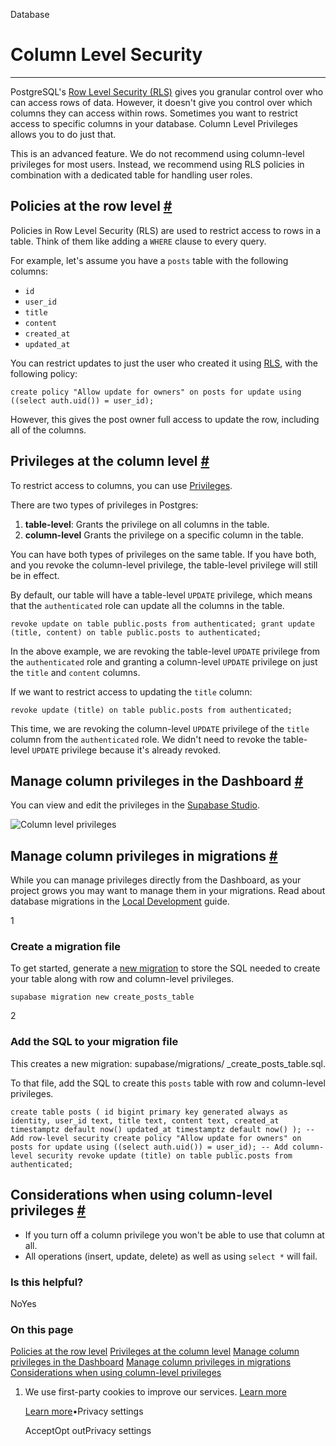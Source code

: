 Database

# Column Level Security

* * *

PostgreSQL's [Row Level Security (RLS)](https://www.postgresql.org/docs/current/ddl-rowsecurity.html) gives you granular control over who can access rows of data. However, it doesn't give you control over which columns they can access within rows. Sometimes you want to restrict access to specific columns in your database. Column Level Privileges allows you to do just that.

This is an advanced feature. We do not recommend using column-level privileges for most users.
Instead, we recommend using RLS policies in combination with a dedicated table for handling user
roles.

## Policies at the row level [\#](https://supabase.com/docs/guides/database/postgres/column-level-security\#policies-at-the-row-level)

Policies in Row Level Security (RLS) are used to restrict access to rows in a table. Think of them like adding a `WHERE` clause to every query.

For example, let's assume you have a `posts` table with the following columns:

- `id`
- `user_id`
- `title`
- `content`
- `created_at`
- `updated_at`

You can restrict updates to just the user who created it using [RLS](https://supabase.com/docs/guides/auth#row-level-security), with the following policy:

`
create policy "Allow update for owners" on posts for
update
using ((select auth.uid()) = user_id);
`

However, this gives the post owner full access to update the row, including all of the columns.

## Privileges at the column level [\#](https://supabase.com/docs/guides/database/postgres/column-level-security\#privileges-at-the-column-level)

To restrict access to columns, you can use [Privileges](https://www.postgresql.org/docs/current/ddl-priv.html).

There are two types of privileges in Postgres:

1. **table-level**: Grants the privilege on all columns in the table.
2. **column-level** Grants the privilege on a specific column in the table.

You can have both types of privileges on the same table. If you have both, and you revoke the column-level privilege, the table-level privilege will still be in effect.

By default, our table will have a table-level `UPDATE` privilege, which means that the `authenticated` role can update all the columns in the table.

`
revoke
update
on table public.posts
from
authenticated;
grant
update
(title, content) on table public.posts to authenticated;
`

In the above example, we are revoking the table-level `UPDATE` privilege from the `authenticated` role and granting a column-level `UPDATE` privilege on just the `title` and `content` columns.

If we want to restrict access to updating the `title` column:

`
revoke
update
(title) on table public.posts
from
authenticated;
`

This time, we are revoking the column-level `UPDATE` privilege of the `title` column from the `authenticated` role. We didn't need to revoke the table-level `UPDATE` privilege because it's already revoked.

## Manage column privileges in the Dashboard [\#](https://supabase.com/docs/guides/database/postgres/column-level-security\#manage-column-privileges-in-the-dashboard)

You can view and edit the privileges in the [Supabase Studio](https://supabase.com/dashboard/project/_/database/column-privileges).

![Column level privileges](https://supabase.com/docs/img/guides/privileges/column-level-privileges-2.png)

## Manage column privileges in migrations [\#](https://supabase.com/docs/guides/database/postgres/column-level-security\#manage-column-privileges-in-migrations)

While you can manage privileges directly from the Dashboard, as your project grows you may want to manage them in your migrations. Read about database migrations in the [Local Development](https://supabase.com/docs/guides/deployment/database-migrations) guide.

1

### Create a migration file

To get started, generate a [new migration](https://supabase.com/docs/reference/cli/supabase-migration-new) to store the SQL needed to create your table along with row and column-level privileges.

`
supabase migration new create_posts_table
`

2

### Add the SQL to your migration file

This creates a new migration: supabase/migrations/<timestamp>
\_create\_posts\_table.sql.

To that file, add the SQL to create this `posts` table with row and column-level privileges.

`
create table
posts (
id bigint primary key generated always as identity,
user_id text,
title text,
content text,
created_at timestamptz default now()
updated_at timestamptz default now()
);
-- Add row-level security
create policy "Allow update for owners" on posts for
update
using ((select auth.uid()) = user_id);
-- Add column-level security
revoke
update
(title) on table public.posts
from
authenticated;
`

## Considerations when using column-level privileges [\#](https://supabase.com/docs/guides/database/postgres/column-level-security\#considerations-when-using-column-level-privileges)

- If you turn off a column privilege you won't be able to use that column at all.
- All operations (insert, update, delete) as well as using `select *` will fail.

### Is this helpful?

NoYes

### On this page

[Policies at the row level](https://supabase.com/docs/guides/database/postgres/column-level-security#policies-at-the-row-level) [Privileges at the column level](https://supabase.com/docs/guides/database/postgres/column-level-security#privileges-at-the-column-level) [Manage column privileges in the Dashboard](https://supabase.com/docs/guides/database/postgres/column-level-security#manage-column-privileges-in-the-dashboard) [Manage column privileges in migrations](https://supabase.com/docs/guides/database/postgres/column-level-security#manage-column-privileges-in-migrations) [Considerations when using column-level privileges](https://supabase.com/docs/guides/database/postgres/column-level-security#considerations-when-using-column-level-privileges)

1. We use first-party cookies to improve our services. [Learn more](https://supabase.com/privacy#8-cookies-and-similar-technologies-used-on-our-european-services)



   [Learn more](https://supabase.com/privacy#8-cookies-and-similar-technologies-used-on-our-european-services)•Privacy settings





   AcceptOpt outPrivacy settings